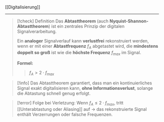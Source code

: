 [[Digitalisierung]]

---

> [!check] Definition
> Das **Abtasttheorem** (auch **Nyquist-Shannon-Abtasttheorem**) ist ein zentrales Prinzip der digitalen Signalverarbeitung.
>
> Ein **analoger** Signalverlauf kann **verlustfrei** rekonstruiert werden, wenn er mit einer **Abtastfrequenz** $f_{A}$ abgetastet wird, die **mindestens doppelt so groß** ist wie die **höchste Frequenz** $f_{max}$ im Signal.
>
> **Formel:**
>
> > $f_A > 2 \cdot f_{max}$

> [!info]
> Das Abtasttheorem garantiert, dass man ein kontinuierliches Signal exakt digitalisieren kann, **ohne Informationsverlust**, solange die Abtastung schnell genug erfolgt.

> [!error] Folge bei Verletzung:
> Wenn $f_{A} \leq 2 \cdot f_{max}$, tritt [[Unterabtastung oder Aliasing]] auf → das rekonstruierte Signal enthält Verzerrungen oder falsche Frequenzen.
